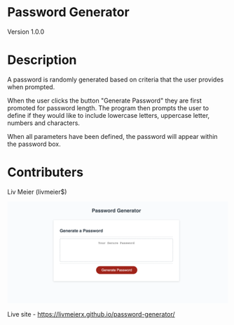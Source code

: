# Password Generator 
Version 1.0.0

# Description
A password is randomly generated based on criteria that the user provides when prompted.

When the user clicks the button "Generate Password" they are first promoted for password length. The program then prompts the user to define if they would like to include lowercase letters, uppercase letter, numbers and characters.

When all parameters have been defined, the password will appear within the password box.

# Contributers
Liv Meier (livmeier$)

![screenshot](./Develop/assets/Screen%20Shot%202022-05-26%20at%209.10.11%20PM.png)

Live site - https://livmeierx.github.io/password-generator/
